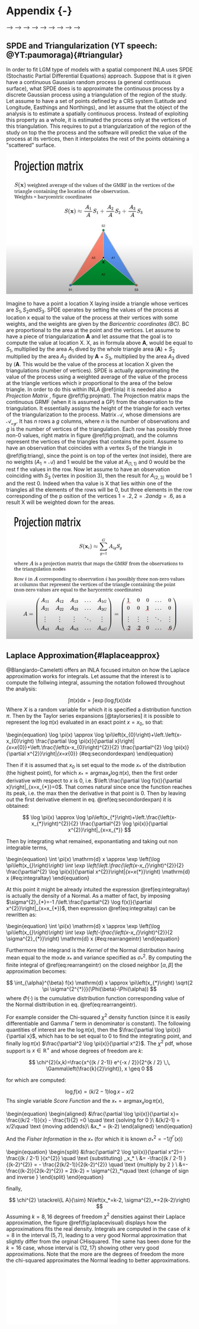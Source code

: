 # Appendix {-}



<!-- ## Gaussian Process{#gpbasics} -->

<!-- Let assume ti have cloud of points represented by two variables $X_1$ and $X_2$, figure \@ref(fig:gpcloud). The cloud of points are observation taken from a realization of two variables e.g. height and weight, What it might be observed is: -->

<!-- ![(#fig:gpclouds)Left panel: GP cloud of points fitted with a _circle_, Right panel: GP cloud of points fitted with a _ellipse_, source @YT:freitas1](appendix_images/gp_base_1.jpg) -->

<!-- Each circle in both panels figure \@ref(fig:gpclouds) represents a measurements of the observed phenomenon. Let assume to fit a multivariate gaussian distribution to the left panel data. The process of learning is to fit a Gaussian to data, the ultimate goal is to describe the data, the most perfectly evident Gaussian is the one interpolating the points and centering in $\left(0,0\right)$, a circle might be a good guess. Instead for the right one in \@ref(fig:gpclouds), a smart guess could be still centering the mean in, indeed now it is an ellipse describing the variability. -->
<!-- At this point it might be interesting to vectorized what is has been measured, the centers are then compressed into a vector $\mu_{i}$, i.e. it has two components $X_1$ and $X_2$ whose corresponding mean is 0. -->

<!-- $$ -->
<!-- \boldsymbol{\mu}=\left[\begin{array}{ll} -->
<!-- \mu_{x_1} \\ -->
<!-- \mu_{x_2} -->
<!-- \end{array}\right] -->
<!-- $$ -->

<!-- This is true for all the observations which have two coordinates too $x_1$ and $x_2$. for each of the points, e.g. for point 1: -->

<!-- $$ -->
<!-- \mathbf{x_1}=\left[\begin{array}{ll} -->
<!-- x_1 \\ -->
<!-- x_2 -->
<!-- \end{array}\right] -->
<!-- $$ -->

<!-- the can be neagtive positive, the Real numbers, usually we have $\mathbb{R}^{2}$ extending from - infinity to + infinity, to the power of two because we have 2 dimensions, a Real plane. -->
<!-- any point is gaussian distributed when with mean .. an variance.  -->
<!-- how we explain covariance, thorugh _correlation._ -->
<!-- we do it by correlation with its noraml forms. the covariance is the term that goes insisde the matrices in the upper right of the matrxi we have the expectation of $x_1$ times $x_2$, like $\mathbb{E}(x_1 \cdot x_2)$, where the extactation in the gaussian case is the mean which is 0, so the corresponding values is 0. -->
<!-- the covariance essentially is the dot product  [ref dot product](https://mathinsight.org/dot_product_matrix_notation) of $x_1$ and $x_2$ variable, so what happens when you take the dot product of vectors,  -->
<!-- if for example you take a vector that looks like 1 and 0 and you take the dot product of one other vecto 1 and 0, so that: -->

<!-- $$ -->
<!-- \left[\begin{array}{ll} -->
<!-- 1 \\ -->
<!-- 0 -->
<!-- \end{array}\right]\left[\begin{array}{ll} -->
<!-- 1 & 0 \\ -->
<!-- \end{array}\right] = 1 -->
<!-- $$ -->
<!-- You will end up with 1, recall dot productm first element first vcetor times first element second vectro and second element first vector times second element secon vector. So identical vector will get a high dot product value leading to a high similarity measure. Dot product can be indeded as a similarity measure. -->
<!-- ... But if you take two different vector as 1 0 and 0 1 then: -->

<!-- $$ -->
<!-- \left[\begin{array}{ll} -->
<!-- 1 \\ -->
<!-- 0 -->
<!-- \end{array}\right]\left[\begin{array}{ll} -->
<!-- 0 & 1 \\ -->
<!-- \end{array}\right] = 0 -->
<!-- $$ -->

<!-- This time the multiplication leads to 0 value, as a matter of fact they are different. They are no similar. -->
<!-- IF two points are closed the dot product will be high in 2D. What the covariance should be? if variances are assumed to be 1 then in this case i qould expect to be 0, i.e. covariance matrix is: -->



<!-- $$ -->
<!-- \left[\begin{array}{ll} -->
<!-- 1 & 0 \\ -->
<!-- 0 & 1 -->
<!-- \end{array}\right] = \mathbf{cov_{plot1}}(x_1,x_2) -->
<!-- $$ -->


<!-- because I can picka  poin tin two pointa in this cloud. Suppose i increase x1 then my chance of getting a x2 point that is positive or negative is the samee, knowing somthin about x1 give nothign about x2. no information is proivede. On the other hand i the second plot knowing a positive value of 1 can suggest with a certain probability that x2 will be positive (great proabibility. So some information is provided), e.g. -->

<!-- $$ -->
<!-- \left[\begin{array}{ll} -->
<!-- 1   & 0.5 \\ -->
<!-- 0.5 & 1 -->
<!-- \end{array}\right] = \mathbf{cov_{plot2}}(x_1,x_2) -->
<!-- $$ -->

<!-- Some positive number idicates that i expect a positive inc rease iwhen boht of the two are increasing singularly. thsi is what the correlation, the basis to do linear regresssion and non linear- thei is a bivariate gaussian. If the entri3es are  means that they are uncoorellated, if they are non-zero then they are correlated, theby can be both positive or negative (correlatiob) -->

<!-- now lets generate a gassiian distrivution so x_1 and x_2 in 2D and then a third dimension hwere we express probability, this is said joint distribution. So i am going to cu this gaussian at certain point for x_1 and cut a plain rigght thgouth this gauissan imagine to ahava cake and then taka kkniw and cut it.(see the image) -->


<!-- form the man perspective you are goin to see a gaussian distribution, you will be lookong at x_ and you will be seeing a gaussain plot in green. this is the probability of x_1 gievn x_1. also said "conditioned" probabolity. This gaussian has a mean like the one alreasdy seen and this is the center of the gaussian, we can rewrite the mena and variance of the multivariate gaussian describing the cloud of points. sigma are the covaraince martix sigma.  -->

<!-- ... -->
<!-- sigma 1 and signa 2 if you have 1 d varibale the widjth has to be postive, for mulitvariate gaussian equl so here positive definitness: covariance mateix symetric.   -->
<!-- ... -->
<!-- any artibitray variable transposed x time the covarince matrix nedds to be positive.  -->
<!--  what is the mean of this gaussian i might want to know what is the widht of this gaussian would it be great if there is a formula that guven the cloud of point and likelihood estimation. we coilf obtain the red bell in figure.  -->
<!-- Compute the green curve how it is done? this requires some work and it is said matrix *invesrion lemma*, this is foudamental for machine learnign. let's assume it. The theorem says that the the mean fof the gaussian is the mean of x_1 and then some other operation with sigma, see below from paci (miss ref) -->

<!-- ![inverse lemma, Paci source](appendix_images/inverse_lemma.jpg) -->
<!-- the theorem says toi ocnsider a multivariate gaussian a vector 1 and a vector 2 each vecto compinent has a mena and a covarianc matrix, this by lemma gives us the expression and the math behind is no tremendous, but it is long. What it is important is to undestand fto go from a joont to a conditional distribution in our case. thats i the value od the theorem.  -->

<!-- One background further thing: assume that we have a gaussian variable distribution that we want to sample fromm,  we had now ewe are going to do the opposite, before we had poitns and we tried to figure out the curve, now we have the curve and we are gointg to try to rpoduce data. I need to be able to draw sample froma gaussian distribution. i will assume that i have a meachnism that produces a uniform samples, so you have a random numebr generatior with equal probabolity from 0 to 1, I assume a also the cumulative aof a gaussian. -->

<!-- the cumulative of a gaussian is what you get if you syrta summing the area under the curve of the gaussian as you move from the left. value after valure you can plot the cumulative ahead (see figure) the point where there is a flex point is the mean beacuse tha gassias is symmetric. The asymptot is 1 becuase the are under the curve sumes to 1.  -->
<!-- If i can draw a random number form Uniform and the project it to thre cumulative and then finally projct it back to the gaussian distribution. Inverse cumulative mapping. If oyu do this multiple times you are going to have many sample palced next to the mean and as sparse as the variance. in this process of sampling try to sample a point i froma gaussian that has mean 0 a variance 1, now letes try to draw a point from a gaussian with mean mu and variance sigma. ... -->

<!-- In the multivariate case suppose that we have  evctor with two variables how do i draw a vector from a multivariate gasussian with 0 means and plot 1 covarianc ematrix. the theormeem also says that the marginal distribution can be seen by civariance matrix , fist take the men_1 and take upper left element from the covariance matrix obtaining the marginal rpobabiloty for x_1, i.e. -->

<!-- <!-- $$ --> -->
<!-- <!-- \pi(x_1) = \mathbf{N}(\mu_1, \Sigma_{11}) \\ --> -->
<!-- <!-- \pi(x_2) = \mathbf{N}(\mu_2, \Sigma_{22})  --> -->
<!-- <!-- $$ --> -->
<!-- <!-- then in our problem: --> -->

<!-- <!-- $$ --> -->
<!-- <!-- \pi(x_1) = \mathbf{N}(0, 1) \\ --> -->
<!-- <!-- \pi(x_2) = \mathbf{N}(0, 1)  --> -->
<!-- <!-- $$ --> -->
<!-- Then for simplicity we can simplyfy by groupign vector into: -->
<!-- (vectore exoression multivariate) -->

<!-- I need a wau to take square trotto of matrices, if x come sfroma  MVG  -->

<!-- 35:01-- -->


## SPDE and Triangularization (YT speech: @YT:paumoraga){#triangular}

In order to fit LGM type of models with a spatial component INLA uses SPDE (Stochastic Partial Differential Equations) approach.
Suppose that is it given have a continuous Gaussian random process (a general continuous surface), what SPDE does is to approximate the continuous process by a discrete Gaussian process using a triangulation of the region of the study. Let assume to have a set of points defined by a CRS system (Latitude and Longitude, Easthings and Northings), and let assume that the object of the analysis is to estimate a spatially continuous process. Instead of exploiting this property as a whole, it is estimated the process only at the vertices of this triangulation. This requires to put a triangularization of the region of the study on top the the process and the software will predict the value of the process at its vertices, then it interpolates the rest of the points obtaining a "scattered" surface. 

![(#fig:triang)Triangulariation weights and associated process value, @YT:paumoraga source](appendix_images/appendix_triangularization.jpg)

Imagine to have a point a location X laying inside a triangle whose vertices are $S_1, S_2 and S_3$. SPDE operates by setting the values of the process at location x equal to the value of the process at their vertices with some weights, and the weights are given by the _Baricentric coordinates (BC)_. BC are proportional to the area at the point and the vertices. Let assume to have a piece of triangularization $\boldsymbol{A}$ and let assume that the goal is to compute the value at location X. X, as in formula above $\boldsymbol{A}$, would be equal to $S_1$, multiplied by the area $A_1$ dived by the whole triangle area ($\boldsymbol{A}$) + $S_2$ multiplied by the area $A_2$ divided by $\boldsymbol{A}$ + $S_3$, multiplied by the area $A_3$ dived by ($\boldsymbol{A}$. This would be the value of the process at location X given the triangulations (number of vertices). SPDE is actually approximating the value of the process using a weighted average of the value of the process at the triangle vertices which ir proportional to the area of the below triangle. 
In order to do this within INLA \@ref(inla) it is needed also a _Projection Matrix_ , figure \@ref(fig:projmat). The Projection matrix maps the continuous GRMF (when it is assumed a GP) from the observation to the triangulation. It essentially assigns the height of the triangle for each vertex of the triangularization to the process. Matrix $\mathcal{A}$, whose dimensions are $\mathcal{A_{ng}}$. It has $n$ rows a $g$ columns, where $n$ is the number of observations and $g$ is the number of vertices of the triangulation. Each row has possibly three non-0 values, right matrix in figure \@ref(fig:projmat), and the columns represent the vertices of the triangles that contains the point. Assume to have an observation that coincides with a vertex $S_1$ of the triangle in \@ref(fig:triang), since the point is on top of the vertex (not inside), there are no weights ($A_1 = \mathcal{A}$) and 1 would be the value at $A_{(1,1)}$ and 0 would be the rest f the values in the row. Now let assume to have an observation coinciding with $S_3$ (vertex in position 3), then the result for $A_{(2,3)}$ would be 1 and the rest 0. Indeed when tha value is X that lies within one of the triangles all the elements of the rows will be 0, but three elements in the row corresponding of the p osition of the vertices $1 = .2, 2 = .2 and g = .6$, as a result X will be weighted down for the areas.

![(#fig:projmat)Projection Matrix to map values from tringulation back to the GP, @YT:paumoraga surce](appendix_images/appendix_proj.jpg)


## Laplace Approximation{#laplaceapprox}

@Blangiardo-Cameletti offers an INLA focused intuiton on how the Laplace approximation works for integrals. Let assume that the interest is to compute the follwing integral, assuming the notation followed throughout the analysis:

$$
\int \pi(x) \mathrm{d} x=\int \exp (\log f(x)) \mathrm{d} x
$$
Where $X$ is a random variable for which it is specified a distribution function $\pi$. Then by the Taylor series expansions [@taylorseries] it is possible to represent the $\log \pi(x)$ evaluated in an exact point $x = x_0$, so that:

\begin{equation}
\log \pi(x) \approx \log \pi\left(x_{0}\right)+\left.\left(x-x_{0}\right) \frac{\partial \log \pi(x)}{\partial x}\right|_{x=x_{0}}+\left.\frac{\left(x-x_{0}\right)^{2}}{2} \frac{\partial^{2} \log \pi(x)}{\partial x^{2}}\right|_{x=x_{0}}
(\#eq:secondordexpan)
\end{equation}

Then if it is assumed that $x_0$ is set equal to the mode $x_*$ of the distribution (the highest point), for which $x_{*}=\operatorname{argmax}_{x} \log \pi(x)$, then the first order derivative with respect to $x$ is 0, i.e. $\left.\frac{\partial \log f(x)}{\partial x}\right|_{x=x_{*}}=0$. That comes natural since once the function reaches its peak, i.e. the max then the derivative in that point is 0. Then by leaving out the first derivative element in eq. \@ref(eq:secondordexpan) it is obtained: 

$$
\log \pi(x) \approx \log \pi\left(x_{*}\right)+\left.\frac{\left(x-x_{*}\right)^{2}}{2} \frac{\partial^{2} \log \pi(x)}{\partial x^{2}}\right|_{x=x_{*}}
$$

Then by integrating what remained, exponantiating and taking out non integrable terms,  

<!-- $$ -->
<!-- \int \pi(x) \mathrm{d} x \approx \int \exp \left(\log \pi\left(x^{*}\right)+\left.\frac{\left(x-x^{*}\right)^{2}}{2} \frac{\partial^{2} \log \pi(x)}{\partial x^{2}}\right|_{x=x^{*}}\right) \mathrm{d} x -->
<!-- $$ -->

\begin{equation}
\int \pi(x) \mathrm{d} x \approx \exp \left(\log \pi\left(x_{*}\right)\right) \int \exp \left(\left.\frac{\left(x-x_{*}\right)^{2}}{2} \frac{\partial^{2} \log \pi(x)}{\partial x^{2}}\right|_{x=x_{*}}\right) \mathrm{d} x
(\#eq:integraltay)
\end{equation}

At this point it might be already intuited the expression \@ref(eq:integraltay) is actually the density of a Normal. As a matter of fact, by imposing $\sigma^{2}_{*}=-1 /\left.\frac{\partial^{2} \log f(x)}{\partial x^{2}}\right|_{x=x_{*}}$, then expression \@ref(eq:integraltay) can be rewritten as:

\begin{equation}
\int \pi(x) \mathrm{d} x \approx \exp \left(\log \pi\left(x_{*}\right)\right) \int \exp \left(-\frac{\left(x-x_{*}\right)^{2}}{2 \sigma^{2}_{*}}\right) \mathrm{d} x
(\#eq:rearrangeintr)
\end{equation}

Furthermore the integrand is the _Kernel_ of the Normal distribution having mean equal to the mode $x_*$ and variance specified as $\sigma^{2}_{*}$. By computing the finite integral of \@ref(eq:rearrangeintr) on the closed neighbor $[ \alpha, \beta]$ the approximation becomes:

$$
\int_{\alpha}^{\beta} f(x) \mathrm{d} x \approx \pi\left(x_{*}\right) \sqrt{2 \pi \sigma^{2^{*}}}(\Phi(\beta)-\Phi(\alpha))
$$
where $\Phi(\cdot)$ is the cumulative distribution function corresponding value of the Normal disttribution in eq. \@ref(eq:rearrangeintr).

<!-- further example: let assume to have a Beta distribution $\operatorname{Beta}(\alpha = 2,8)$ whose parameter are $\alpha$ and  $\beta$ and whose density is:  -->
 <!-- FORSE L'ESEMPIO -->
 
For example consider the Chi-squared $\chi^{2}$ density function (since it is easily differentiable and Gamma $\Gamma$ term in denominator is constant). The following quantities of interest are the $\log \pi(x)$, then the $\frac{\partial \log \pi(x)}{\partial x}$, which has to be set equal to 0 to find the integrating point, and finally $\log \pi(x)$ $\frac{\partial^2 \log \pi(x)}{\partial x^2}$. The $\chi^{2}$ pdf, whose support is $x \in \mathbb{R}^{+}$ and whose degrees of freedom are $k$: 


$$
\chi^{2}(x,k)=\frac{x^{(k / 2-1)} e^{-x / 2}}{2^{k / 2} \,\, \Gamma\left(\frac{k}{2}\right)}, x \geq 0
$$

for which are computed: 

$$
\log f(x)=(k / 2-1) \log x-x / 2
$$
Ths single variable _Score Function_ and the $x_{*}=\operatorname{argmax}_{x} \log \pi(x)$,

\begin{equation}
\begin{aligned} 
  &\frac{\partial \log \pi(x)}{\partial x}= \frac{(k/2 -1)}{x} - \frac{1}{2} =0 \quad \text {solving for 0 }\\
  &(k/2-1) = x/2\quad \text {moving addends}\\
  &x_* = (k-2) 
\end{aligned}
\end{equation} 

And the _Fisher Information_ in the $x_*$ (for which it is known $\sigma^{2}_*=-1 / f^{\prime \prime}(x)$)


\begin{equation} 
\begin{split}
  &\frac{\partial^2 \log \pi(x)}{\partial x^2}=-\frac{(k / 2-1) }{x^{2}} \quad \text {substituting} \,\,x_* \\
  &= -\frac{(k / 2-1) }{(k-2)^{2}} = - \frac{2(k/2-1)}{2(k-2)^{2}} \quad \text {multiply by 2 } \\
  &=-  \frac{(k-2)}{2(k-2)^{2}} = 2(k-2)  = \sigma^{2}_*\quad \text {change of sign and inverse }
\end{split}
\end{equation} 

finally, 

$$
\chi^{2} \stackrel{L A}{\sim} N\left(x_*=k-2, \sigma^{2}_*=2(k-2)\right)
$$
Assuming $k = 8, 16$ degrees of freedom $\chi^{2}$ densities against their Laplace approximation, the figure \@ref(fig:laplacevisual) displays how the approximations fits the real density. Integrals are computed in the case of $k = 8$ in the interval $(5, 7)$, leading to a very good Normal approximation that slightly differ from the orginal CHisquared. The same has been done for the $k = 16$ case, whose interval is $(12, 17)$ showing other very good approximations. Note that the more are the degrees of freedom the more the chi-squared approximates the Normal leading to better approximations.


![(\#fig:laplacevisual)Chisquared density function with parameter $k = 8$ (top) and $k = 16$ (down) solid line. The point line refers to the corresponding Normal approximation obtained using the Laplace method](98-appendix_files/figure-latex/laplacevisual-1.pdf) 









